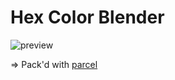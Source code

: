 # Hex Color Blender

![preview](https://i.ibb.co/HrGnNL7/image.png)

=> Pack'd with [parcel](https://parceljs.org)

